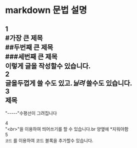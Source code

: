 # markdown 문법 설명

1  
#가장 큰 제목  
##두번째 큰 제목  
###세번째 큰 제목  
이렇게 글을 작성할수 있습니다.  
2  
글을**두껍게** 쓸 수도 있고.*닐려* 쓸수도 있습니다.  
3  
제목
-----
"-----"수평선이 그려집니다
 
4  
"<*br*>"을 이용하여 띄어쓰기를 할 수 있습니다.br 양옆에 *지워야함    
5  
```코드``` 를 이용하여 코드 블록을 추가할수 있습니다.  





